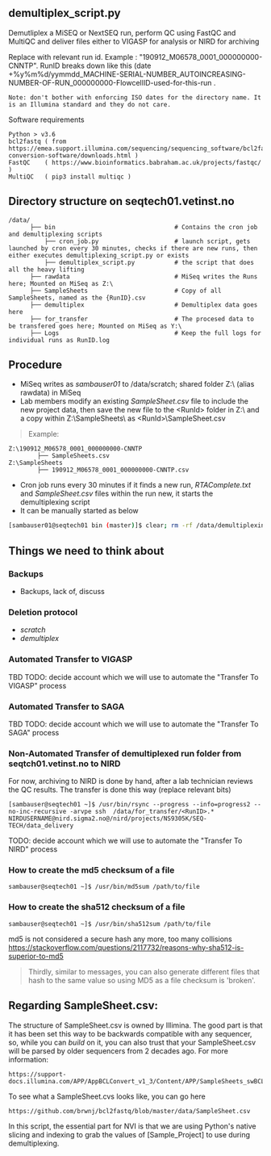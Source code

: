 ## demultiplex_script.py

Demutliplex a MiSEQ or NextSEQ run, perform QC using FastQC and MultiQC and deliver files either to VIGASP for analysis or NIRD for archiving

Replace <RunId> with relevant run id. Example <RunID>: "190912_M06578_0001_000000000-CNNTP". RunID breaks down like this (date +%y%m%d/yymmdd_MACHINE-SERIAL-NUMBER_AUTOINCREASING-NUMBER-OF-RUN_000000000-FlowcellID-used-for-this-run . 

    Note: don't bother with enforcing ISO dates for the directory name. It is an Illumina standard and they do not care.

Software requirements

    Python > v3.6
    bcl2fastq ( from https://emea.support.illumina.com/sequencing/sequencing_software/bcl2fastq-conversion-software/downloads.html )
    FastQC    ( https://www.bioinformatics.babraham.ac.uk/projects/fastqc/ )
    MultiQC   ( pip3 install multiqc )


## Directory structure on seqtech01.vetinst.no

    /data/
          ├── bin                                 # Contains the cron job and demultiplexing scripts
              ├── cron_job.py                     # launch script, gets launched by cron every 30 minutes, checks if there are new runs, then either executes demultiplexing_script.py or exists
              ├── demultiplex_script.py           # the script that does all the heavy lifting
          ├── rawdata                             # MiSeq writes the Runs here; Mounted on MiSeq as Z:\
          ├── SampleSheets                        # Copy of all SampleSheets, named as the {RunID}.csv
          ├── demultiplex                         # Demultiplex data goes here
          ├── for_transfer                        # The procesed data to be transfered goes here; Mounted on MiSeq as Y:\
          ├── Logs                                # Keep the full logs for individual runs as RunID.log


## Procedure
* MiSeq writes as _sambauser01_ to /data/scratch; shared folder Z:\ (alias rawdata) in MiSeq
* Lab members modify an existing  _SampleSheet.csv_ file to include the new project data, then save the new file to the \<RunId\> folder in Z:\ and a copy within Z:\SampleSheets\ as \<RunId\>\SampleSheet.csv

> Example:

    Z:\190912_M06578_0001_000000000-CNNTP
            ├── SampleSheets.csv
    Z:\SampleSheets
            ├── 190912_M06578_0001_000000000-CNNTP.csv

* Cron job runs every 30 minutes if it finds a new run, _RTAComplete.txt_ and _SampleSheet.csv_ files within the run new, it starts the demultiplexing script
* It can be manually started as below
```bash
[sambauser01@seqtech01 bin (master)]$ clear; rm -rf /data/demultiplexing/\<RunID\> ; /usr/bin/python3 /data/bin/demultiplex_script.py \<RunID\>
```

## Things we need to think about

### Backups
* Backups, lack of, discuss

### Deletion protocol

* _scratch_
* _demultiplex_

### Automated Transfer to VIGASP

TBD
TODO: decide account which we will use to automate the "Transfer To VIGASP" process


### Automated Transfer to SAGA

TBD
TODO: decide account which we will use to automate the "Transfer To SAGA" process

### Non-Automated Transfer of demultiplexed run folder from seqtch01.vetinst.no to NIRD 

For now, archiving to NIRD is done by hand, after a lab technician reviews the QC results. The transfer is done this way (replace relevant bits)

```
[sambauser@seqtech01 ~]$ /usr/bin/rsync --progress --info=progress2 --no-inc-recursive -arvpe ssh  /data/for_transfer/<RunID>.*  NIRDUSERNAME@nird.sigma2.no@/nird/projects/NS9305K/SEQ-TECH/data_delivery
```
TODO: decide account which we will use to automate the "Transfer To NIRD" process

### How to create the md5 checksum of a file
```
sambauser@seqtech01 ~]$ /usr/bin/md5sum /path/to/file
```

### How to create the sha512 checksum of a file
```
sambauser@seqtech01 ~]$ /usr/bin/sha512sum /path/to/file
```

md5 is not considered a secure hash any more, too many collisions https://stackoverflow.com/questions/2117732/reasons-why-sha512-is-superior-to-md5

> Thirdly, similar to messages, you can also generate different files that hash to the same value so using MD5 as a file checksum is 'broken'.


## Regarding SampleSheet.csv:

The structure of SampleSheet.csv is owned by Illimina. The good part is that it has been set this way to be backwards compatible with any sequencer, so, while you can *build* on it, you can also trust that your SampleSheet.csv will be parsed by older sequencers from 2 decades ago. For more information:
```
https://support-docs.illumina.com/APP/AppBCLConvert_v1_3/Content/APP/SampleSheets_swBCL_swBS_appBCL.htm
```

To see what a SampleSheet.cvs looks like, you can go here
```
https://github.com/brwnj/bcl2fastq/blob/master/data/SampleSheet.csv
```

In this script, the essential part for NVI is that we are using Python's native slicing and indexing to grab the values of [Sample_Project] to use during demultiplexing.

